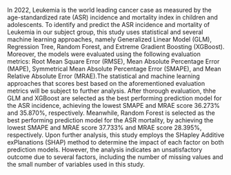 In 2022, Leukemia is the world leading cancer case as measured by the age-standardized rate (ASR) 
incidence and mortality index in children and adolescents. To identify and predict the ASR incidence and 
mortality of Leukemia in our subject group, this study uses statistical and several machine learning 
approaches, namely Generalized Linear Model (GLM), Regression Tree, Random Forest, and Extreme 
Gradient Boosting (XGBoost). Moreover, the models were evaluated using the following evaluation 
metrics: Root Mean Square Error (RMSE), Mean Absolute Percentage Error (MAPE), Symmetrical Mean 
Absolute Percentage Error (SMAPE), and Mean Relative Absolute Error (MRAE).The statistical and 
machine learning approaches that scores best based on the aforementioned evaluation metrics will be 
subject to further analysis. After thorough evaluation, thhe GLM and XGBoost are selected as the best 
performing prediction model for the ASR incidence, achieving the lowest SMAPE and MRAE score 
36.273% and 35.870%, respectively. Meanwhile, Random Forest is selected as the best performing 
prediction model for the ASR mortality, by achieving the lowest SMAPE and MRAE score 37.733% and 
MRAE score 28.395%, respectively. Upon further analysis, this study employs the SHapley Additive 
exPlanations (SHAP) method to determine the impact of each factor on both prediction models. 
However, the analysis indicates an unsatisfactory outcome due to several factors, including the number 
of missing values and the small number of variables used in this study.
